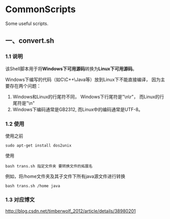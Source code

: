 # CommonScripts
Some useful scripts.

## 一、convert.sh
### 1.1 说明

该Shell脚本用于将**Windows下可用源码**转换为**Linux下可用源码**。

Windows下编写的代码（如C\C++\Java等）放到Linux下不能直接编译， 因为主要存在两个问题：
 1. Windows和Linux的行尾符不同， Windows下行尾符是"\n\r"， 而Linux的行尾符是"\n"
 2. Windows下编码通常是GB2312, 而Linux中的编码通常是UTF-8。

### 1.2 使用

使用之前
```
sudo apt-get install dos2unix
```

使用
```
bash trans.sh 指定文件夹 要转换文件的拓展名
```

例如，将/home文件夹及其子文件下所有java源文件进行转换
```
bash trans.sh /home java
```

### 1.3 对应博文
http://blog.csdn.net/timberwolf_2012/article/details/38980201
